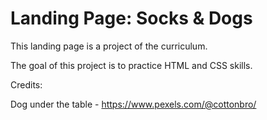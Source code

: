 # Landing Page: Socks & Dogs

This landing page is a project of the curriculum.

The goal of this project is to practice HTML and CSS skills.

Credits: 

Dog under the table - https://www.pexels.com/@cottonbro/
